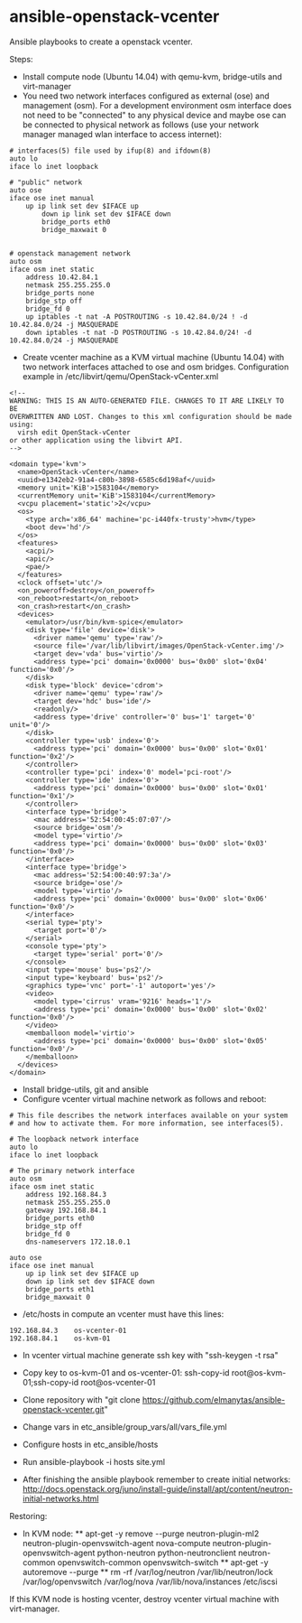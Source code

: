 # ansible-openstack-vcenter
Ansible playbooks to create a openstack vcenter.



Steps:
* Install compute node (Ubuntu 14.04) with qemu-kvm, bridge-utils and virt-manager 
* You need two network interfaces configured as external (ose) and management (osm). For a development environment osm interface does not need to be "connected" to any physical device and maybe ose can be connected to physical network as follows (use your network manager managed wlan interface to access internet):
```
# interfaces(5) file used by ifup(8) and ifdown(8)
auto lo
iface lo inet loopback

# "public" network
auto ose
iface ose inet manual
	up ip link set dev $IFACE up
        down ip link set dev $IFACE down
        bridge_ports eth0
        bridge_maxwait 0


# openstack management network
auto osm
iface osm inet static
    address 10.42.84.1
    netmask 255.255.255.0
    bridge_ports none
    bridge_stp off
    bridge_fd 0
    up iptables -t nat -A POSTROUTING -s 10.42.84.0/24 ! -d 10.42.84.0/24 -j MASQUERADE
    down iptables -t nat -D POSTROUTING -s 10.42.84.0/24! -d 10.42.84.0/24 -j MASQUERADE
```

* Create vcenter machine as a KVM virtual machine (Ubuntu 14.04) with two network interfaces attached to ose and osm bridges. Configuration example in /etc/libvirt/qemu/OpenStack-vCenter.xml
```
<!--
WARNING: THIS IS AN AUTO-GENERATED FILE. CHANGES TO IT ARE LIKELY TO BE
OVERWRITTEN AND LOST. Changes to this xml configuration should be made using:
  virsh edit OpenStack-vCenter
or other application using the libvirt API.
-->

<domain type='kvm'>
  <name>OpenStack-vCenter</name>
  <uuid>e1342eb2-91a4-c80b-3898-6585c6d198af</uuid>
  <memory unit='KiB'>1583104</memory>
  <currentMemory unit='KiB'>1583104</currentMemory>
  <vcpu placement='static'>2</vcpu>
  <os>
    <type arch='x86_64' machine='pc-i440fx-trusty'>hvm</type>
    <boot dev='hd'/>
  </os>
  <features>
    <acpi/>
    <apic/>
    <pae/>
  </features>
  <clock offset='utc'/>
  <on_poweroff>destroy</on_poweroff>
  <on_reboot>restart</on_reboot>
  <on_crash>restart</on_crash>
  <devices>
    <emulator>/usr/bin/kvm-spice</emulator>
    <disk type='file' device='disk'>
      <driver name='qemu' type='raw'/>
      <source file='/var/lib/libvirt/images/OpenStack-vCenter.img'/>
      <target dev='vda' bus='virtio'/>
      <address type='pci' domain='0x0000' bus='0x00' slot='0x04' function='0x0'/>
    </disk>
    <disk type='block' device='cdrom'>
      <driver name='qemu' type='raw'/>
      <target dev='hdc' bus='ide'/>
      <readonly/>
      <address type='drive' controller='0' bus='1' target='0' unit='0'/>
    </disk>
    <controller type='usb' index='0'>
      <address type='pci' domain='0x0000' bus='0x00' slot='0x01' function='0x2'/>
    </controller>
    <controller type='pci' index='0' model='pci-root'/>
    <controller type='ide' index='0'>
      <address type='pci' domain='0x0000' bus='0x00' slot='0x01' function='0x1'/>
    </controller>
    <interface type='bridge'>
      <mac address='52:54:00:45:07:07'/>
      <source bridge='osm'/>
      <model type='virtio'/>
      <address type='pci' domain='0x0000' bus='0x00' slot='0x03' function='0x0'/>
    </interface>
    <interface type='bridge'>
      <mac address='52:54:00:40:97:3a'/>
      <source bridge='ose'/>
      <model type='virtio'/>
      <address type='pci' domain='0x0000' bus='0x00' slot='0x06' function='0x0'/>
    </interface>
    <serial type='pty'>
      <target port='0'/>
    </serial>
    <console type='pty'>
      <target type='serial' port='0'/>
    </console>
    <input type='mouse' bus='ps2'/>
    <input type='keyboard' bus='ps2'/>
    <graphics type='vnc' port='-1' autoport='yes'/>
    <video>
      <model type='cirrus' vram='9216' heads='1'/>
      <address type='pci' domain='0x0000' bus='0x00' slot='0x02' function='0x0'/>
    </video>
    <memballoon model='virtio'>
      <address type='pci' domain='0x0000' bus='0x00' slot='0x05' function='0x0'/>
    </memballoon>
  </devices>
</domain>
```
* Install bridge-utils, git and ansible
* Configure vcenter virtual machine network as follows and reboot:
```
# This file describes the network interfaces available on your system
# and how to activate them. For more information, see interfaces(5).

# The loopback network interface
auto lo
iface lo inet loopback

# The primary network interface
auto osm
iface osm inet static
	address 192.168.84.3
	netmask 255.255.255.0
	gateway 192.168.84.1
	bridge_ports eth0
	bridge_stp off
	bridge_fd 0
	dns-nameservers 172.18.0.1

auto ose
iface ose inet manual
	up ip link set dev $IFACE up
	down ip link set dev $IFACE down
	bridge_ports eth1
	bridge_maxwait 0
```
* /etc/hosts in compute an vcenter must have this lines:
```
192.168.84.3	os-vcenter-01
192.168.84.1	os-kvm-01
```
* In vcenter virtual machine generate ssh key with "ssh-keygen -t rsa"
* Copy key to os-kvm-01 and os-vcenter-01: ssh-copy-id root@os-kvm-01;ssh-copy-id root@os-vcenter-01
* Clone repository with "git clone https://github.com/elmanytas/ansible-openstack-vcenter.git"
* Change vars in etc_ansible/group_vars/all/vars_file.yml
* Configure hosts in etc_ansible/hosts
* Run ansible-playbook -i hosts site.yml

* After finishing the ansible playbook remember to create initial networks: http://docs.openstack.org/juno/install-guide/install/apt/content/neutron-initial-networks.html


Restoring:
* In KVM node:
** apt-get -y remove --purge neutron-plugin-ml2 neutron-plugin-openvswitch-agent nova-compute neutron-plugin-openvswitch-agent python-neutron python-neutronclient neutron-common openvswitch-common openvswitch-switch
** apt-get -y autoremove --purge
** rm -rf /var/log/neutron /var/lib/neutron/lock /var/log/openvswitch /var/log/nova /var/lib/nova/instances /etc/iscsi 

If this KVM node is hosting vcenter, destroy vcenter virtual machine with virt-manager.
